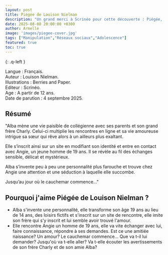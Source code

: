 ```yaml
---
layout: post
title: Piégée de Louison Nielman  
description: "Un grand merci à Scrinéo pour cette découverte : Piégée, un roman qui aborde avec justesse un sujet très actuel :les dangers des réseaux sociaux  à travers l’histoire d’une adolescente manipulée en ligne par un prédateur."
date: 2025-08-08 20:00:00 +0300
author: Armelle
image: 'images/piegee-cover.jpg'
tags: ["Manipulation","Réseaux sociaux","Adolescence"]
featured: true
toc: true
---
```


{: .q-left }

Langue : Français.    
Auteur : Louison Nielman.  
Illustrations : Berries and Paper.                  
Editeur : Scrinéo.             
Age : A partir de 12 ans.                          
Date de parution : 4 septembre 2025.        

## Résumé

"Alba mène une vie paisible de collégienne avec ses parents et son grand frère Charly.  Celui-ci multiplie les rencontres en ligne et sa vie amoureuse intrigue sa sœur qui rêve alors à un ailleurs plus exaltant.

Elle s’inscrit ainsi sur un site en modifiant son identité et entre en contact avec Angie, un jeune homme de 19 ans. Il se révèle au fil des échanges sensible, délicat et mystérieux.

Alba s’invente peu à peu une personnalité plus farouche et trouve chez Angie une attention et une séduction à laquelle elle succombe.

Jusqu’au jour où le cauchemar commence..."

## Pourquoi j'aime Piégée de Louison Nielman ?

- Alba s'invente une personnalité, elle transforme son âge 19 ans au lieu de 14 ans, des loisirs fictifs et s'inscrit sur un site de rencontre, elle imite son frère qui s'y inscrit et lui semble avoir trouvé l'amour. 
- Elle rencontre Angie un homme de 19 ans, elle va vite échanger avec lui, faire connaissance, répondre à ses demandes. Est ce une amitiée naissance? Un amour? Le cauchemar commence... Que va t-il lui demander? Jusqu'où va t-elle aller? Va t-elle écouter les avertissements de son frère Charly et de son amie Alba?